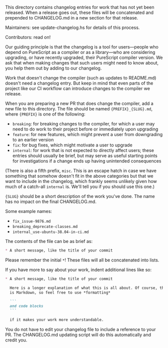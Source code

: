 This directory contains changelog entries for work that has not yet been
released. When a release goes out, these files will be concatenated and
prepended to CHANGELOG.md in a new section for that release.

Maintainers: see update-changelog.hs for details of this process.

Contributors: read on!

Our guiding principle is that the changelog is a tool for users—people who
depend on PureScript as a compiler or as a library—who are considering
upgrading, or have recently upgraded, their PureScript compiler version. We ask
that when making changes that such users might need to know about, you help
them out by adding to our changelog.

Work that doesn't change the compiler (such as updates to README.md) doesn't
need a changelog entry. But keep in mind that even parts of the project like
our CI workflow can introduce changes to the compiler we release.

When you are preparing a new PR that does change the compiler, add a new file
to this directory. The file should be named `{PREFIX}_{SLUG}.md`, where
`{PREFIX}` is one of the following:
* `breaking`: for breaking changes to the compiler, for which a user may need to do
  work to their project before or immediately upon upgrading
* `feature`: for new features, which might prevent a user from downgrading to an
  earlier version
* `fix`: for bug fixes, which might motivate a user to upgrade
* `internal`: for work that is not expected to directly affect users; these
  entries should usually be brief, but may serve as useful starting points for
  investigations if a change ends up having unintended consequences

(There is also a fifth prefix, `misc`. This is an escape hatch in case we have
something that somehow doesn't fit in the above categories but that we want to
include in the changelog, which frankly seems unlikely given how much of a
catch-all `internal` is. We'll tell you if you should use this one.)

`{SLUG}` should be a short description of the work you've done. The name has no
impact on the final CHANGELOG.md.

Some example names:
* `fix_issue-9876.md`
* `breaking_deprecate-classes.md`
* `internal_use-ubuntu-38.04-in-ci.md`

The contents of the file can be as brief as:

```markdown
* A short message, like the title of your commit
```

Please remember the initial `*`! These files will all be concatenated into
lists.

If you have more to say about your work, indent additional lines like so:

``````markdown
* A short message, like the title of your commit

  Here is a longer explanation of what this is all about. Of course, this file
  is Markdown, so feel free to use *formatting*

  ```
  and code blocks
  ```

  if it makes your work more understandable.
``````

You do not have to edit your changelog file to include a reference to your PR.
The CHANGELOG.md updating script will do this automatically and credit you.
